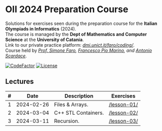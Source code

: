 # OII 2024 Preparation Course
Solutions for exercises seen during the preparation course for the **Italian Olympiads in Informatics** (2024).<br/>
The course is managed by the **Dept of Mathematics and Computer Science** at the **University of Catania**.<br/>
Link to our private practice platform: _[dmi.unict.it/faro/coding/](https://www.dmi.unict.it/faro/coding/index.html)_.<br/>
Course held by _[Prof. Simone Faro](mailto:simone.faro@unict.it), [Francesco Pio Marino](mailto:), and [Antonio Scardace](mailto:scardace.antonio@gmail.com)_.

[![CodeFactor](https://www.codefactor.io/repository/github/antonioscardace/oii-prep-course/badge/main)](https://www.codefactor.io/repository/github/antonioscardace/oii-prep-course/overview/main)
[![License](https://img.shields.io/github/license/antonioscardace/oii-prep-course.svg)](https://github.com/antonioscardace/oii-prep-course/blob/master/LICENSE)

## Lectures

| # | Date | Description | Exercises |
|---|------|-------------|-----------|
| 1 | 2024-02-26 | Files & Arrays. | [/lesson-01/](/lesson-01/) |
| 2 | 2024-03-04 | C++ STL Containers. | [/lesson-02/](/lesson-02/) |
| 3 | 2024-03-11 | Recursion. | [/lesson-03/](/lesson-03/) |

